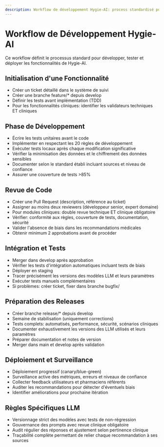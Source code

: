 ```yaml
---
description: Workflow de développement Hygie-AI: process standardisé pour assurer qualité, sécurité et efficacité dans le développement de notre plateforme de pharmacie clinique basée sur LLM.
---
```


# Workflow de Développement Hygie-AI

Ce workflow définit le processus standard pour développer, tester et déployer les fonctionnalités de Hygie-AI.

## Initialisation d'une Fonctionnalité

- Créer un ticket détaillé dans le système de suivi
- Créer une branche feature/* depuis develop
- Définir les tests avant implémentation (TDD)
- Pour les fonctionnalités cliniques: identifier les validateurs techniques ET cliniques

## Phase de Développement

- Écrire les tests unitaires avant le code
- Implémenter en respectant les 20 règles de développement
- Exécuter tests locaux après chaque modification significative
- Vérifier la minimisation des données et le chiffrement des données sensibles
- Documenter selon le standard établi incluant sources et niveau de confiance
- Assurer une couverture de tests >85%

## Revue de Code

- Créer une Pull Request (description, référence au ticket)
- Assigner au moins deux reviewers (développeur senior, expert domaine)
- Pour modules cliniques: double revue technique ET clinique obligatoire
- Vérifier: conformité aux règles, couverture de tests, documentation, sécurité
- Valider l'absence de biais dans les recommandations médicales
- Obtenir minimum 2 approbations avant de procéder

## Intégration et Tests

- Merger dans develop après approbation
- Vérifier les tests d'intégration automatiques incluant tests de biais
- Déployer en staging
- Tracer précisément les versions des modèles LLM et leurs paramètres
- Exécuter tests manuels complémentaires
- Si problèmes: créer ticket, fixer dans branche bugfix/

## Préparation des Releases

- Créer branche release/* depuis develop
- Semaine de stabilisation (uniquement corrections)
- Tests complets: automatisés, performance, sécurité, scénarios cliniques
- Documenter exhaustivement les versions des LLM utilisés et leurs paramètres
- Préparer documentation et notes de version
- Merger dans main et develop après validation

## Déploiement et Surveillance

- Déploiement progressif (canary/blue-green)
- Surveillance active des métriques, erreurs et niveaux de confiance
- Collecter feedback utilisateurs et pharmaciens référents
- Auditer les recommandations pour détecter d'éventuels biais
- Identifier améliorations pour prochaine itération

## Règles Spécifiques LLM

- Versionnage strict des modèles avec tests de non-régression
- Gouvernance des prompts avec revue clinique obligatoire
- Audit régulier des réponses et ajustement selon pertinence clinique
- Traçabilité complète permettant de relier chaque recommandation à ses sources
